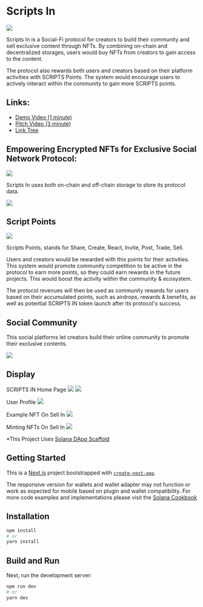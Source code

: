 # Scripts In

![](public/display_title.png) 

Scripts In is a Social-Fi protocol for creators to build their community and sell exclusive content through NFTs. By combining on-chain and decentralized storages, users would buy NFTs from creators to gain access to the content.

The protocol also rewards both users and creators based on their platform activities with SCRIPTS Points. The system would encourage users to actively interact within the community to gain more SCRIPTS points.

## Links:
- [Demo Video (1 minute)](https://youtu.be/MtgrcHBjI4M)
- [Pitch Video (3 minute)](https://youtu.be/Yi7RLjt4C-A)
- [Link Tree](https://linktr.ee/scripts_in)

## Empowering Encrypted NFTs for Exclusive Social Network Protocol:
![](public/storage.png)

Scripts In uses both on-chain and off-chain storage to store its protocol data.

![](public/structure.png)

## Script Points
![](public/script_points.png)

Scripts Points, stands for Share, Create, React, Invite, Post, Trade, Sell.

Users and creators would be rewarded with this points for their activities.
This system would promote community competition to be active in the protocol to earn more points, so they could earn rewards in the future projects. This would boost the activity within the community & ecosystem.

The protocol revenues will then be used as community rewards for users based on their accumulated points, such as airdrops, rewards & benefits, as well as potential SCRIPTS IN token launch after its protocol's success.

## Social Community

This social platforms let creators build their online community to promote their exclusive contents.

![](public/community.png)


## Display

SCRIPTS IN Home Page
![](public/homepage1.png) 
![](public/homepage2.png) 

User Profile
![](public/profile.png) 

Example NFT On Sell In
![](public/nft_display.png) 

Minting NFTs On Sell In
![](public/nft_mint.png)

*This Project Uses [Solana DApp Scaffold](https://github.com/solana-labs/dapp-scaffold/)

## Getting Started

This is a [Next.js](https://nextjs.org/) project bootstrapped with [`create-next-app`](https://github.com/vercel/next.js/tree/canary/packages/create-next-app).

The responsive version for wallets and wallet adapter may not function or work as expected for mobile based on plugin and wallet compatibility. For more code examples and implementations please visit the [Solana Cookbook](https://solanacookbook.com/)

## Installation

```bash
npm install
# or
yarn install
```

## Build and Run

Next, run the development server:

```bash
npm run dev
# or
yarn dev
```
